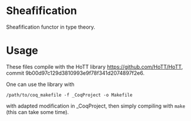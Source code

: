 Sheafification
==============

Sheafification functor in type theory.

# Usage #
These files compile with the HoTT library https://github.com/HoTT/HoTT, commit 9b00d97c129d3810993e9f78f341d2074897f2e6.

One can use the library with
```
/path/to/coq_makefile -f _CoqProject -o Makefile
```
with adapted modification in _CoqProject, 
then simply compiling with `make` (this can take some time).
